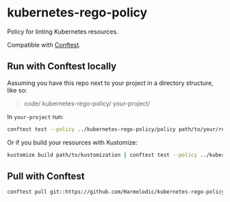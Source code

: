 # kubernetes-rego-policy

Policy for linting Kubernetes resources.

Compatible with [Conftest](https://www.conftest.dev).

## Run with Conftest locally

Assuming you have this repo next to your project in a directory structure, like so:

> code/
>   kubernetes-rego-policy/
>   your-project/

In `your-project` run:

```bash
conftest test --policy ../kubernetes-rego-policy/policy path/to/your/resource.yaml
```

Or if you build your resources with Kustomize:

```bash
kustomize build path/to/kustomization | conftest test --policy ../kubernetes-rego-policy/policy -
```

## Pull with Conftest

```bash
conftest pull git::https://github.com/Harmelodic/kubernetes-rego-policy.git//policy
```
